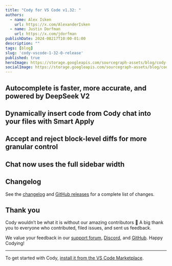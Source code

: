 ```yaml
---
title: "Cody for VS Code v1.32: "
authors:
  - name: Alex Isken
    url: https://x.com/AlexanderIsken
  - name: Justin Dorfman
    url: https://x.com/jdorfman
publishDate: 2024-08217T10:00-01:00
description: ""
tags: [blog]
slug: 'cody-vscode-1-32-0-release'
published: true
heroImage: https://storage.googleapis.com/sourcegraph-assets/blog/cody-vscode-1-32-release/cody-vscode-og-image.png
socialImage: https://storage.googleapis.com/sourcegraph-assets/blog/cody-vscode-1-32-release/cody-vscode-og-image.png
---
```


## Autocomplete is faster, more accurate, and powered by DeepSeek V2

## Dynamically insert code from Cody chat into your files with Smart Apply

## Accept and reject block-level diffs for more granular control

## Chat now uses the full sidebar width

## Changelog

See the [changelog](https://github.com/sourcegraph/cody/releases/tag/vscode-v1.32.0) and [GitHub releases](https://github.com/sourcegraph/cody/releases) for a complete list of changes.

## Thank you

Cody wouldn’t be what it is without our amazing contributors 💖 A big thank you to everyone who contributed, filed issues, and sent us feedback.

We value your feedback in our [support forum](https://community.sourcegraph.com/c/cody/5), [Discord](https://discord.com/servers/sourcegraph-969688426372825169), and [GitHub](https://github.com/sourcegraph/cody). Happy Codying!

---

To get started with Cody, [install it from the VS Code Marketplace](https://marketplace.visualstudio.com/items?itemName=sourcegraph.cody-ai).
